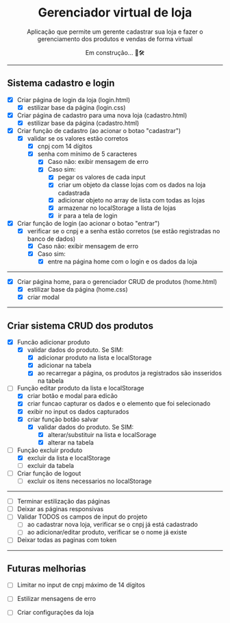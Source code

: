 <h1 align="center">Gerenciador virtual de loja</h1>
<p align="center">Aplicação que permite um gerente cadastrar sua loja e fazer o gerenciamento dos produtos e vendas de forma virtual</p>
<p align="center">Em construção... 🚧🛠 

---

<h2>Sistema cadastro e login</h2>

- [x] Criar página de login da loja (login.html)
  - [x] estilizar base da página (login.css)
- [x] Criar página de cadastro para uma nova loja (cadastro.html)
  - [x] estilizar base da página (cadastro.html)
- [x] Criar função de cadastro (ao acionar o botao "cadastrar")
  - [x] validar se os valores estão corretos
    - [x] cnpj com 14 dígitos
    - [x] senha com mínimo de 5 caracteres
      - [x] Caso não: exibir mensagem de erro
      - [x] Caso sim:    
        - [x] pegar os valores de cada input
        - [x] criar um objeto da classe lojas com os dados na loja cadastrada
        - [x] adicionar objeto no array de lista com todas as lojas
        - [x] armazenar no localStorage a lista de lojas
        - [x] ir para a tela de login
- [x] Criar função de login (ao acionar o botao "entrar")
  - [x] verificar se o cnpj e a senha estão corretos (se estão registradas no banco de dados)
    - [x] Caso não: exibir mensagem de erro
    - [x] Caso sim:
      - [x] entre na página home com o login e os dados da loja

---

- [x] Criar página home, para o gerenciador CRUD de produtos (home.html)
  - [x] estilizar base da página (home.css)
  - [x] criar modal

---

<h2>Criar sistema CRUD dos produtos</h2>

- [x] Funcão adicionar produto
  - [x] validar dados do produto. Se SIM: 
    - [x] adicionar produto na lista e localStorage
    - [x] adicionar na tabela 
    - [x] ao recarregar a página, os produtos ja registrados são insseridos na tabela
- [ ] Função editar produto da lista e localStorage
  - [x] criar botão e modal para edicão
  - [x] criar funcao capturar os dados e o elemento que foi selecionado
  - [x] exibir no input os dados capturados
  - [x] criar função botão salvar
    - [x] validar dados do produto. Se SIM:
      - [x] alterar/substituir na lista e localSorage
      - [x] alterar na tabela 
- [ ] Função excluir produto
  - [x] excluir da lista e localStorage
  - [ ] excluir da tabela
- [ ] Criar função de logout
  - [ ] excluir os itens necessarios no localStorage

---

- [ ] Terminar estilização das páginas
- [ ] Deixar as páginas responsivas
- [ ] Validar TODOS os campos de input do projeto
  - [ ] ao cadastrar nova loja, verificar se o cnpj já está cadastrado
  - [ ] ao adicionar/editar produto, verificar se o nome já existe
- [ ] Deixar todas as paginas com token 

---

<h2>Futuras melhorias</h2>

- [ ] Limitar no input de cnpj máximo de 14 dígitos
- [ ] Estilizar mensagens de erro
- [ ] Criar configurações da loja

